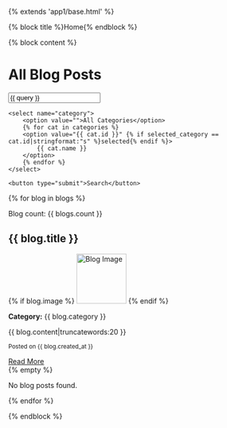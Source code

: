 {% extends 'app1/base.html' %}

{% block title %}Home{% endblock %}

{% block content %}
<h1>All Blog Posts</h1>

<!-- Search and Filter Form -->
<form method="GET" action="">
    <input type="text" name="q" placeholder="Search blogs..." value="{{ query }}">

    <select name="category">
        <option value="">All Categories</option>
        {% for cat in categories %}
        <option value="{{ cat.id }}" {% if selected_category == cat.id|stringformat:"s" %}selected{% endif %}>
            {{ cat.name }}
        </option>
        {% endfor %}
    </select>

    <button type="submit">Search</button>
</form>


{% for blog in blogs %}
<div class="card mb-3">
    <div class="card-body">
        <p>Blog count: {{ blogs.count }}</p>
        <h2>{{ blog.title }}</h2>
        {% if blog.image %}
        <img src="{{ blog.image.url }}" alt="Blog Image" style="width: 100px; height: auto;">
        {% endif %}
        <p><strong>Category:</strong> {{ blog.category }}</p>
        <p>{{ blog.content|truncatewords:20 }}</p>
        <p><small>Posted on {{ blog.created_at }}</small></p>
        <a href="{% url 'blog_detail' blog.id %}">Read More</a>
    </div>
</div>
{% empty %}
<p>No blog posts found.</p>
{% endfor %}

{% endblock %}